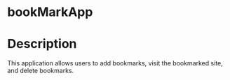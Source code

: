 # bookMarkApp
# Description
This application allows users to add bookmarks, visit the bookmarked site, and delete bookmarks.
